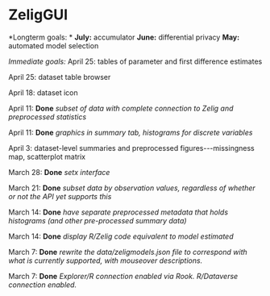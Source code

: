 ZeligGUI
========

*Longterm goals: *
**July:** accumulator  **June:** differential privacy **May:** automated model selection

*Immediate goals:*
April 25: tables of parameter and first difference estimates

April 25: dataset table browser

April 18: dataset icon

April 11: **Done** *subset of data with complete connection to Zelig and preprocessed statistics*

April 11: **Done** *graphics in summary tab, histograms for discrete variables*

April 3: dataset-level summaries and preprocessed figures---missingness map, scatterplot matrix

March 28: **Done** *setx interface*

March 21: **Done** *subset data by observation values, regardless of whether or not the API yet supports this*

March 14: **Done** *have separate preprocessed metadata that holds histograms (and other pre-processed summary data)*

March 14: **Done** *display R/Zelig code equivalent to model estimated*

March 7: **Done** *rewrite the data/zeligmodels.json file to correspond with what is currently supported, with mouseover descriptions.*  

March 7: **Done** *Explorer/R connection enabled via Rook.  R/Dataverse connection enabled.*

